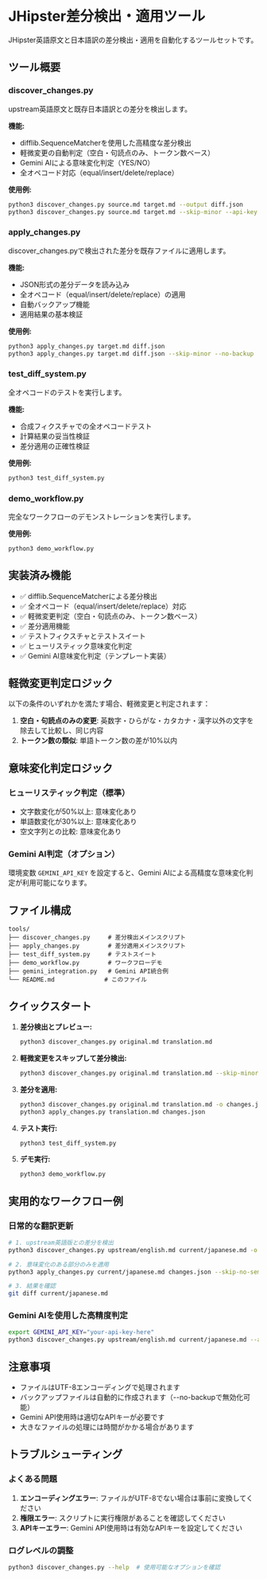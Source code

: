 # JHipster差分検出・適用ツール

JHipster英語原文と日本語訳の差分検出・適用を自動化するツールセットです。

## ツール概要

### discover_changes.py
upstream英語原文と既存日本語訳との差分を検出します。

**機能:**
- difflib.SequenceMatcherを使用した高精度な差分検出
- 軽微変更の自動判定（空白・句読点のみ、トークン数ベース）
- Gemini AIによる意味変化判定（YES/NO）
- 全オペコード対応（equal/insert/delete/replace）

**使用例:**
```bash
python3 discover_changes.py source.md target.md --output diff.json
python3 discover_changes.py source.md target.md --skip-minor --api-key YOUR_GEMINI_KEY
```

### apply_changes.py
discover_changes.pyで検出された差分を既存ファイルに適用します。

**機能:**
- JSON形式の差分データを読み込み
- 全オペコード（equal/insert/delete/replace）の適用
- 自動バックアップ機能
- 適用結果の基本検証

**使用例:**
```bash
python3 apply_changes.py target.md diff.json
python3 apply_changes.py target.md diff.json --skip-minor --no-backup
```

### test_diff_system.py
全オペコードのテストを実行します。

**機能:**
- 合成フィクスチャでの全オペコードテスト
- 計算結果の妥当性検証
- 差分適用の正確性検証

**使用例:**
```bash
python3 test_diff_system.py
```

### demo_workflow.py
完全なワークフローのデモンストレーションを実行します。

**使用例:**
```bash
python3 demo_workflow.py
```

## 実装済み機能

- ✅ difflib.SequenceMatcherによる差分検出
- ✅ 全オペコード（equal/insert/delete/replace）対応
- ✅ 軽微変更判定（空白・句読点のみ、トークン数ベース）
- ✅ 差分適用機能
- ✅ テストフィクスチャとテストスイート
- ✅ ヒューリスティック意味変化判定
- ✅ Gemini AI意味変化判定（テンプレート実装）

## 軽微変更判定ロジック

以下の条件のいずれかを満たす場合、軽微変更と判定されます：

1. **空白・句読点のみの変更**: 英数字・ひらがな・カタカナ・漢字以外の文字を除去して比較し、同じ内容
2. **トークン数の類似**: 単語トークン数の差が10%以内

## 意味変化判定ロジック

### ヒューリスティック判定（標準）
- 文字数変化が50%以上: 意味変化あり
- 単語数変化が30%以上: 意味変化あり
- 空文字列との比較: 意味変化あり

### Gemini AI判定（オプション）
環境変数 `GEMINI_API_KEY` を設定すると、Gemini AIによる高精度な意味変化判定が利用可能になります。

## ファイル構成

```
tools/
├── discover_changes.py     # 差分検出メインスクリプト
├── apply_changes.py        # 差分適用メインスクリプト
├── test_diff_system.py     # テストスイート
├── demo_workflow.py        # ワークフローデモ
├── gemini_integration.py   # Gemini API統合例
└── README.md              # このファイル
```

## クイックスタート

1. **差分検出とプレビュー:**
   ```bash
   python3 discover_changes.py original.md translation.md
   ```

2. **軽微変更をスキップして差分検出:**
   ```bash
   python3 discover_changes.py original.md translation.md --skip-minor
   ```

3. **差分を適用:**
   ```bash
   python3 discover_changes.py original.md translation.md -o changes.json
   python3 apply_changes.py translation.md changes.json
   ```

4. **テスト実行:**
   ```bash
   python3 test_diff_system.py
   ```

5. **デモ実行:**
   ```bash
   python3 demo_workflow.py
   ```

## 実用的なワークフロー例

### 日常的な翻訳更新
```bash
# 1. upstream英語版との差分を検出
python3 discover_changes.py upstream/english.md current/japanese.md -o changes.json --skip-minor

# 2. 意味変化のある部分のみを適用
python3 apply_changes.py current/japanese.md changes.json --skip-no-semantic

# 3. 結果を確認
git diff current/japanese.md
```

### Gemini AIを使用した高精度判定
```bash
export GEMINI_API_KEY="your-api-key-here"
python3 discover_changes.py upstream/english.md current/japanese.md --api-key $GEMINI_API_KEY
```

## 注意事項

- ファイルはUTF-8エンコーディングで処理されます
- バックアップファイルは自動的に作成されます（--no-backupで無効化可能）
- Gemini API使用時は適切なAPIキーが必要です
- 大きなファイルの処理には時間がかかる場合があります

## トラブルシューティング

### よくある問題
1. **エンコーディングエラー**: ファイルがUTF-8でない場合は事前に変換してください
2. **権限エラー**: スクリプトに実行権限があることを確認してください
3. **APIキーエラー**: Gemini API使用時は有効なAPIキーを設定してください

### ログレベルの調整
```bash
python3 discover_changes.py --help  # 使用可能なオプションを確認
```